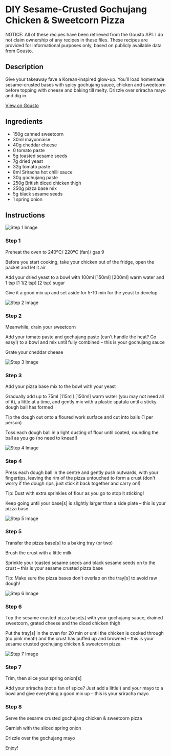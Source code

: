 # DIY Sesame-Crusted Gochujang Chicken & Sweetcorn Pizza

NOTICE: All of these recipes have been retrieved from the Gousto API. I do not claim ownership of any recipes in these files. These recipes are provided for informational purposes only, based on publicly available data from Gousto.

## Description

Give your takeaway fave a Korean-inspired glow-up. You’ll load homemade sesame-crusted bases with spicy gochujang sauce, chicken and sweetcorn before topping with cheese and baking till melty. Drizzle over sriracha mayo and dig in.

[View on Gousto](https://www.gousto.co.uk/recipes/cookbook/diy-sesame-crusted-gochujang-chicken-sweetcorn-pizza)

## Ingredients

- 150g canned sweetcorn
- 30ml mayonnaise
- 40g cheddar cheese
- 0 tomato paste
- 5g toasted sesame seeds
- 7g dried yeast
- 32g tomato paste
- 8ml Sriracha hot chilli sauce
- 30g gochujang paste
- 250g British diced chicken thigh
- 250g pizza base mix
- 5g black sesame seeds
- 1 spring onion

## Instructions

![Step 1 Image](https://production-media.gousto.co.uk/cms/recipe-step-image/Step-1-1695898227782-x200.jpg)

### Step 1

Preheat the oven to 240ºC/ 220ºC (fan)/ gas 9

Before you start cooking, take your chicken out of the fridge, open the packet and let it air

Add your dried yeast to a bowl with 100ml <span class="text-purple">[150ml] </span><span class="text-danger">[200ml]</span> warm water and 1 tsp <span class="text-purple">[1 1/2 tsp] </span><span class="text-danger">[2 tsp]</span> sugar

Give it a good mix up and set aside for 5-10 min for the yeast to develop

![Step 2 Image](https://production-media.gousto.co.uk/cms/recipe-step-image/Step-2-1695898230487-x200.jpg)

### Step 2

Meanwhile, drain your sweetcorn

Add your tomato paste and gochujang paste (can't handle the heat? Go easy!) to a bowl and mix until fully combined – this is your gochujang sauce

Grate your cheddar cheese

![Step 3 Image](https://production-media.gousto.co.uk/cms/recipe-step-image/Step-3-1695898233362-x200.jpg)

### Step 3

Add your pizza base mix to the bowl with your yeast

Gradually add up to 75ml <span class="text-purple">[115ml]</span> <span class="text-danger">[150ml]</span> warm water (you may not need all of it), a little at a time, and gently mix with a plastic spatula until a sticky dough ball has formed

Tip the dough out onto a floured work surface and cut into balls (1 per person)

Toss each dough ball in a light dusting of flour until coated, rounding the ball as you go (no need to knead!)

![Step 4 Image](https://production-media.gousto.co.uk/cms/recipe-step-image/Step-4-1695898236250-x200.jpg)

### Step 4

Press each dough ball in the centre and gently push outwards, with your fingertips, leaving the rim of the pizza untouched to form a crust (don't worry if the dough rips, just stick it back together and carry on!)

Tip: Dust with extra sprinkles of flour as you go to stop it sticking!

Keep going until your base[s] is slightly larger than a side plate – this is your pizza base

![Step 5 Image](https://production-media.gousto.co.uk/cms/recipe-step-image/step-5-1695898242889-x200.jpg)

### Step 5

Transfer the pizza base[s] to a baking tray (or two)

Brush the crust with a little milk

Sprinkle your toasted sesame seeds and black sesame seeds on to the crust – this is your sesame crusted pizza base

Tip: Make sure the pizza bases don't overlap on the tray[s] to avoid raw dough!

![Step 6 Image](https://production-media.gousto.co.uk/cms/recipe-step-image/Step-6-1695898246369-x200.jpg)

### Step 6

Top the sesame crusted pizza base[s] with your gochujang sauce, drained sweetcorn, grated cheese and the diced chicken thigh

Put the tray[s] in the oven for 20 min or until the chicken is cooked through (no pink meat!) and the crust has puffed up and browned – this is your sesame crusted gochujang chicken & sweetcorn pizza

![Step 7 Image](https://production-media.gousto.co.uk/cms/recipe-step-image/step-7-1695898248869-x200.jpg)

### Step 7

Trim, then slice your spring onion[s]

Add your sriracha (not a fan of spice? Just add a little!) and your mayo to a bowl and give everything a good mix up – this is your sriracha mayo

### Step 8

Serve the sesame crusted gochujang chicken & sweetcorn pizza

Garnish with the sliced spring onion

Drizzle over the gochujang mayo

Enjoy!

